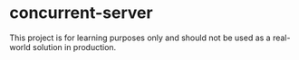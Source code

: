# concurrent-server
This project is for learning purposes only and should not be used as a real-world solution in production.
